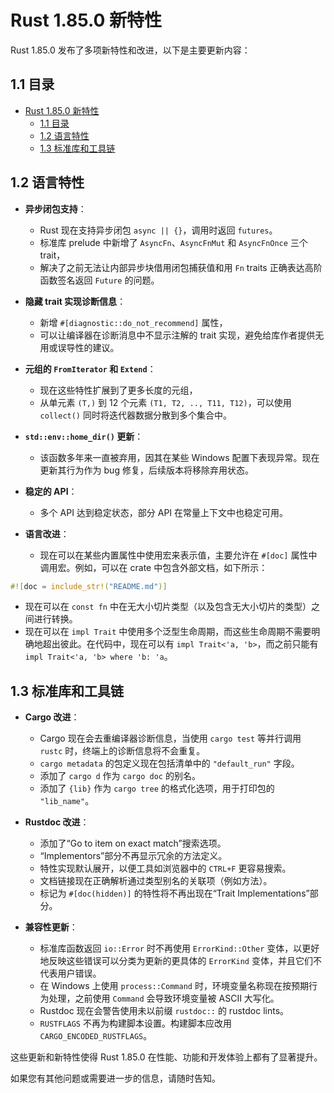 ﻿# Rust 1.85.0 新特性

Rust 1.85.0 发布了多项新特性和改进，以下是主要更新内容：

## 1.1 目录

- [Rust 1.85.0 新特性](#rust-1850-新特性)
  - [1.1 目录](#11-目录)
  - [1.2 语言特性](#12-语言特性)
  - [1.3 标准库和工具链](#13-标准库和工具链)

## 1.2 语言特性

- **异步闭包支持**：
  - Rust 现在支持异步闭包 `async || {}`，调用时返回 `futures`。
  - 标准库 prelude 中新增了 `AsyncFn`、`AsyncFnMut` 和 `AsyncFnOnce` 三个 trait，
  - 解决了之前无法让内部异步块借用闭包捕获值和用 `Fn` traits 正确表达高阶函数签名返回 `Future` 的问题。

- **隐藏 trait 实现诊断信息**：
  - 新增 `#[diagnostic::do_not_recommend]` 属性，
  - 可以让编译器在诊断消息中不显示注解的 trait 实现，避免给库作者提供无用或误导性的建议。

- **元组的 `FromIterator` 和 `Extend`**：
  - 现在这些特性扩展到了更多长度的元组，
  - 从单元素 `(T,)` 到 12 个元素 `(T1, T2, .., T11, T12)`，可以使用 `collect()` 同时将迭代器数据分散到多个集合中。

- **`std::env::home_dir()` 更新**：
  - 该函数多年来一直被弃用，因其在某些 Windows 配置下表现异常。现在更新其行为作为 bug 修复，后续版本将移除弃用状态。

- **稳定的 API**：
  - 多个 API 达到稳定状态，部分 API 在常量上下文中也稳定可用。

- **语言改进**：
  - 现在可以在某些内置属性中使用宏来表示值，主要允许在 `#[doc]` 属性中调用宏。例如，可以在 crate 中包含外部文档，如下所示：

```rust
#![doc = include_str!("README.md")]

```

- 现在可以在 `const fn` 中在无大小切片类型（以及包含无大小切片的类型）之间进行转换。
- 现在可以在 `impl Trait` 中使用多个泛型生命周期，而这些生命周期不需要明确地超出彼此。在代码中，现在可以有 `impl Trait<'a, 'b>`，而之前只能有 `impl Trait<'a, 'b> where 'b: 'a`。

## 1.3 标准库和工具链

- **Cargo 改进**：
  - Cargo 现在会去重编译器诊断信息，当使用 `cargo test` 等并行调用 `rustc` 时，终端上的诊断信息将不会重复。
  - `cargo metadata` 的包定义现在包括清单中的 `"default_run"` 字段。
  - 添加了 `cargo d` 作为 `cargo doc` 的别名。
  - 添加了 `{lib}` 作为 `cargo tree` 的格式化选项，用于打印包的 `"lib_name"`。

- **Rustdoc 改进**：
  - 添加了“Go to item on exact match”搜索选项。
  - “Implementors”部分不再显示冗余的方法定义。
  - 特性实现默认展开，以便工具如浏览器中的 `CTRL+F` 更容易搜索。
  - 文档链接现在正确解析通过类型别名的关联项（例如方法）。
  - 标记为 `#[doc(hidden)]` 的特性将不再出现在“Trait Implementations”部分。

- **兼容性更新**：
  - 标准库函数返回 `io::Error` 时不再使用 `ErrorKind::Other` 变体，以更好地反映这些错误可以分类为更新的更具体的 `ErrorKind` 变体，并且它们不代表用户错误。
  - 在 Windows 上使用 `process::Command` 时，环境变量名称现在按预期行为处理，之前使用 `Command` 会导致环境变量被 ASCII 大写化。
  - Rustdoc 现在会警告使用未以前缀 `rustdoc::` 的 rustdoc lints。
  - `RUSTFLAGS` 不再为构建脚本设置。构建脚本应改用 `CARGO_ENCODED_RUSTFLAGS`。

这些更新和新特性使得 Rust 1.85.0 在性能、功能和开发体验上都有了显著提升。

如果您有其他问题或需要进一步的信息，请随时告知。
